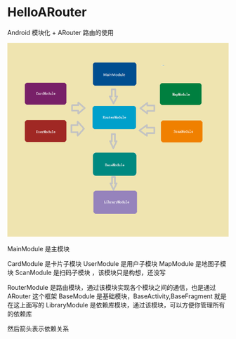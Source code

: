 # HelloARouter
Android 模块化 + ARouter 路由的使用


![Image text](https://github.com/cxqq123/HelloARouter/blob/master/image/%E6%A8%A1%E5%9D%97%E4%BE%9D%E8%B5%96%E5%9B%BE.png)

MainModule 是主模块

CardModule 是卡片子模块
UserModule 是用户子模块
MapModule 是地图子模块
ScanModule 是扫码子模块 ，该模块只是构想，还没写

RouterModule 是路由模块，通过该模块实现各个模块之间的通信，也是通过ARouter 这个框架
BaseModule 是基础模块，BaseActivity,BaseFragment 就是在这上面写的
LibraryModule 是依赖库模块，通过该模块，可以方便你管理所有的依赖库

然后箭头表示依赖关系
